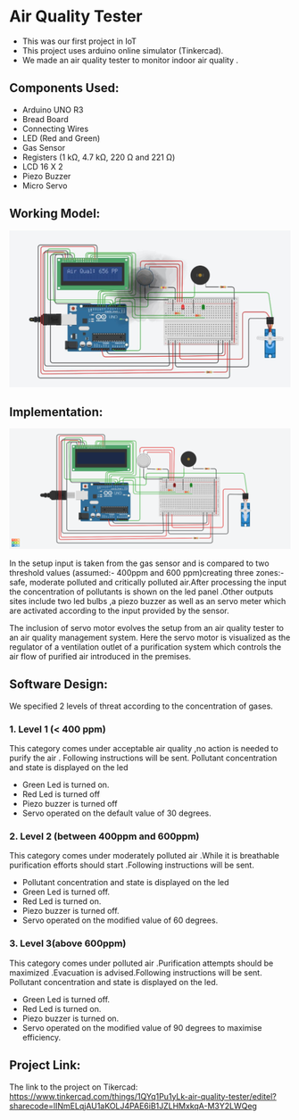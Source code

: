 # Air Quality Tester

* This was our first project in IoT
* This project uses arduino online simulator (Tinkercad).
* We made an air quality tester to monitor indoor air quality .

## Components Used:
* Arduino UNO R3
* Bread Board 
* Connecting Wires
* LED (Red and Green)
* Gas Sensor
* Registers (1 kΩ, 4.7 kΩ, 220 Ω and 221 Ω)
* LCD 16 X 2 
* Piezo Buzzer
* Micro Servo

## Working Model:
![GitHub Logo](/images/working.JPG)
## Implementation:
![GitHub Logo](/images/architecture.png)

In the setup input is taken  from the gas sensor and is  compared  to two threshold values (assumed:- 400ppm and 600 ppm)creating three zones:- safe, moderate polluted and critically polluted air.After processing the input the concentration of pollutants is shown on the led panel .Other outputs sites include two led bulbs ,a piezo buzzer as well as an servo meter which are activated according to the input provided by the sensor.

The inclusion of servo motor evolves the setup from an air quality tester to an air quality management system. Here the servo motor is visualized as the regulator of a ventilation outlet of a purification system which controls the air flow of purified air introduced in the premises.




## Software Design:

We specified 2 levels of threat according to the concentration of gases.

### 1. Level 1  (< 400 ppm)
This category comes under acceptable air quality ,no action is needed to purify the air . Following instructions  will be sent.
Pollutant concentration and state is displayed on the led 
* Green Led is turned on.
* Red Led is turned off 
* Piezo buzzer is turned off
* Servo operated on the default value of 30 degrees.

### 2. Level 2 (between 400ppm and 600ppm)
This category comes under moderately polluted air .While it is breathable purification efforts should start .Following instructions will be sent.
* Pollutant concentration and state is displayed on the led
* Green Led is turned off.
* Red Led  is turned on. 
* Piezo buzzer is turned off.
* Servo operated on the modified value of 60 degrees.

### 3. Level 3(above 600ppm)
This category comes under polluted air .Purification attempts should be maximized .Evacuation is advised.Following instructions will be sent.
Pollutant concentration and state is displayed on the led.
* Green Led is turned off.
* Red Led  is turned on. 
* Piezo buzzer is turned on.
* Servo operated on the modified value of 90 degrees to maximise efficiency.

## Project Link: 
The link to the project on Tikercad: https://www.tinkercad.com/things/1QYq1Pu1yLk-air-quality-tester/editel?sharecode=lINmELqjAU1aKOLJ4PAE6iB1JZLHMxkqA-M3Y2LWQeg
